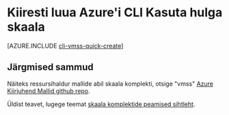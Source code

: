 <properties
    pageTitle="Mastaapimiseks komplekti CLI kiire loomine | Microsoft Azure'i"
    description="Juurutada skaala kasutamise lü CLI komplekti loomine."
    keywords="virtuaalse masina skaala komplektid" 
    services="virtual-machine-scale-sets"
    documentationCenter=""
    authors="gatneil"
    manager="madhana"
    editor="tysonn"
    tags="azure-resource-manager" />

<tags
    ms.service="virtual-machine-linux"
    ms.workload="infrastructure-services"
    ms.tgt_pltfrm="vm-linux"
    ms.devlang="na"
    ms.topic="article"
    ms.date="03/31/2016"
    ms.author="gatneil"/>

# <a name="quickly-create-a-scale-set-using-the-azure-cli"></a>Kiiresti luua Azure'i CLI Kasuta hulga skaala

[AZURE.INCLUDE [cli-vmss-quick-create](../../includes/virtual-machines-linux-cli-vmss-quick-create-include.md)]

## <a name="next-steps"></a>Järgmised sammud

Näiteks ressursihaldur mallide abil skaala komplekti, otsige "vmss" [Azure Kiirjuhend Mallid github repo](https://github.com/Azure/azure-quickstart-templates).

Üldist teavet, lugege teemat [skaala komplektide peamised sihtleht](https://azure.microsoft.com/services/virtual-machine-scale-sets/).

